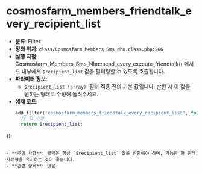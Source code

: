 # cosmosfarm_members_friendtalk_every_recipient_list

- **분류**: Filter
- **정의 위치**: `class/Cosmosfarm_Members_Sms_Nhn.class.php:266`
- **실행 지점**: Cosmosfarm_Members_Sms_Nhn::send_every_execute_friendtalk() 메서드 내부에서 `$recipient_list` 값을 필터링할 수 있도록 호출됩니다.
- **파라미터 정보**:
  - `$recipient_list (array)`: 필터 적용 전의 기본 값입니다. 반환 시 이 값을 원하는 형태로 수정해 돌려주세요.
- **예제 코드**:
  ```php
  add_filter('cosmosfarm_members_friendtalk_every_recipient_list', function($recipient_list) {
    // 값 수정
    return $recipient_list;
});
  ```

- **주의 사항**: 콜백은 항상 `$recipient_list` 값을 반환해야 하며, 가능한 한 원래 자료형을 유지하는 것이 좋습니다.
- **관련 항목**: 없음
